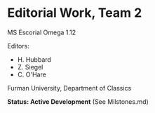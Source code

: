 # Editorial Work, Team 2

MS Escorial Omega 1.12

Editors:

- H. Hubbard
- Z. Siegel
- C. O'Hare

Furman University, Department of Classics

**Status: Active Development** (See Milstones.md)
